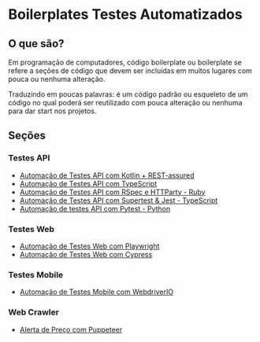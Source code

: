 # __Boilerplates Testes Automatizados__


## __O que são?__
Em programação de computadores, código boilerplate ou boilerplate se refere a seções de código que devem ser incluídas em muitos lugares com pouca ou nenhuma alteração.

Traduzindo em poucas palavras: é um código padrão ou esqueleto de um código no qual poderá ser reutilizado com pouca alteração ou nenhuma para dar start nos projetos.

## __Seções__

### Testes API
* [Automação de Testes API com Kotlin + REST-assured](https://github.com/rafaelbercam/APITestsKotlin)
* [Automação de Testes API com TypeScript](https://github.com/rafaelbercam/api-tests-typescript)
* [Automação de Testes API com RSpec e HTTParty - Ruby](https://github.com/rafaelbercam/api_tests_api_rspec)
* [Automação de Testes API com Supertest & Jest - TypeScript](https://github.com/rafaelbercam/supertest-jest)
* [Automação de testes API com Pytest - Python](https://github.com/rafaelbercam/automated_tests_pytest)

### Testes Web
* [Automação de Testes Web com Playwright](https://github.com/rafaelbercam/playwright-tests-jest)
* [Automação de Testes Web com Cypress](https://github.com/rafaelbercam/web-dojo-test-cypress)

### Testes Mobile
* [Automação de Testes Mobile com WebdriverIO](https://github.com/rafaelbercam/boilerplate_webdriverio_mobile)


### Web Crawler
* [Alerta de Preço com Puppeteer](https://github.com/rafaelbercam/alert-price-Puppeteer)
